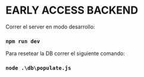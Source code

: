 # EARLY ACCESS BACKEND

Correr el server en modo desarrollo:
### `npm run dev`

Para resetear la DB correr el siguiente comando:
### `node .\db\populate.js`
